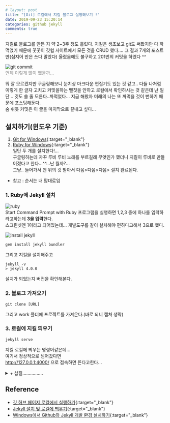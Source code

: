 ```yaml
---
# layout: post
title: "[Git] 로컬에서 지킬 블로그 실행해보기 !"
date: 2019-09-23 15:20:14
categories: github jekyll
comments: true
---
```

  
  
지킬로 블로그를 만든 지 약 2~3주 정도 흘렀다. 지킬은 생초보고 git도 써봤지만 다 까먹었기 때문에 꿋꿋이 깃헙 사이트에서 모든 것을 CRUD 했다.... 
그 결과 7개의 포스트만(심지어 반은 쓰다 말았다) 올렸음에도 불구하고 201번의 커밋을 하였다 ^^  
  
![git commit](https://user-images.githubusercontent.com/41671001/65405016-e76ef980-de15-11e9-87f3-3698c7c07680.png)  
<font style="color:#808080">언제 이렇게 많이 했을까...</font>  
  
뭐 잘 모르겠지만 구글링해보니 눈치상 마크다운 편집기도 있는 것 같고.. 다들 나처럼 이렇게 한 글자 고치고 커밋을하는 
뻘짓을 안하고 로컬에서 확인하시는 것 같은데 난 일단 .. 깃도 쓸 줄 모른다..까먹었다... 지금 해봤자 미래의 나는 또 까먹을 것이 뻔하기 때문에 포스팅해둔다.  
숨 쉬듯 커밋은 이 글을 마지막으로 끝내고 싶다...

## 설치하기(윈도우 기준)  
1. [Git for Windows](https://gitforwindows.org){:target="_blank"}  
2. [Ruby for Windows](https://rubyinstaller.org/){:target="_blank"}  
일단 두 개를 설치한다!...  
구글링하는데 자꾸 루비 루비 노래를 부르길래 무엇인가 했더니 지킬이 루비로 만들어졌다고 한다...^^...난 뭘까?...  
그냥.. 들어가서 맨 위의 것 받아서 다음>다음>다음> 설치 완료된다.    
  
* 참고 : 순서는 내 맘대로임  
  
### 1. Ruby에 Jekyll 설치  
![ruby](https://user-images.githubusercontent.com/41671001/65407463-8e0ac880-de1d-11e9-8a1c-db65a2cfec39.png)  
Start Command Prompt with Ruby 프로그램을 실행하면 1,2,3 중에 하나를 입력하라고하는데 <strong>3을 입력</strong>한다.  
스크린샷엔 1이라고 되어있는데... 개발도구를 같이 설치해야 편하다고해서 3으로 했다.  
  
![install jekyll](https://user-images.githubusercontent.com/41671001/65408952-89e0aa00-de21-11e9-91cd-ee0e068886b6.png)  
```
gem install jekyll bundler
```
그리고 지킬을 설치해주고  
  
```
jekyll -v
> jekyll 4.0.0
```
설치가 되었는지 버전을 확인해본다.  

### 2. 블로그 가져오기  
```
git clone [URL]
```  
그리고 work 폴더에 프로젝트를 가져온다.(바로 되니 캡쳐 생략)  
  
### 3. 로컬에 지킬 띄우기  
```
jekyll serve
```
지킬 로컬에 띄우는 명령어같은데...  
여기서 정상적으로 넘어갔다면  
http://127.0.0.1:4000/ 으로 접속하면 뜬다고한다...  
  
  
  
<details>
  <summary>+ 삽질................</summary>
<div markdown="1">
하지만 나는 오류가 난다^^ 바로 될리가 없지...  
  
```  
C:\work>jekyll serve
Configuration file: none
            Source: C:/work
       Destination: C:/work/_site
 Incremental build: disabled. Enable with --incremental
      Generating...
          Skipping: sbeeeeeeen.github.io/_posts/2019-09-23-git-bash-1.md has a future date
  Liquid Exception: Could not locate the included file 'gallery' in any of ["C:/work/_includes"]. Ensure it exists in one of those directories and, if it is a symlink, does not point outside your site source. in sbeeeeeeen.github.io/about.md
```  
Liquid Exception은 뭐란 말인가............  
구글링했으나 뭐라는지 모르겠다...  
  
gallery?.... 이런 파일도 있었나... 모르겠으니 쿨하게 삭제하고 다시 시도했는데..안된다...약간 때려치고 싶다...  
그냥 about.md 파일에서 gallery 쓰는 줄을 없애버렸다.. 어차피 테마 그대로 가져온 거라....  
혹시 몰라서 gallery파일에서 include는 includes로 바꿨다([스택오버플로우에서 누가 해보라고했다](https://stackoverflow.com/questions/47624711/could-not-locate-the-included-file-error){:target="_blank"})  
  
암튼.. 둘 다 하고 다시 jekyll serve 해보니  
  
```
  Conversion error: Jekyll::Converters::Scss encountered an error while converting 'sbeeeeeeen.github.io/assets/css/main.scss':
                    Error: File to import not found or unreadable: minimal-mistakes/skins/default. on line 3:1 of main.scss >> @import "minimal-mistakes/skins/default"; // skin ^
```  
ㅜ.. 저기요...   
[하지만 나와 같은 사람은 또 있었다...](https://github.com/mmistakes/minimal-mistakes/issues/1244){:target="_blank"}  
  
해주고 나면  
```
Configuration file: none
            Source: c:/work
       Destination: c:/work/_site
 Incremental build: disabled. Enable with --incremental
      Generating...
          Skipping: sbeeeeeeen.github.io/_posts/2019-09-23-git-bash-1.md has a future date
     Build Warning: Layout 'categories' requested in sbeeeeeeen.github.io/category-archive.md does not exist.
     Build Warning: Layout 'home' requested in sbeeeeeeen.github.io/index.html does not exist.
  Conversion error: Jekyll::Converters::Scss encountered an error while converting 'sbeeeeeeen.github.io/assets/css/main.scss':
                    Error: Invalid CSS after '...harset "utf-8";': expected 1 selector or at-rule, was '# @import "minimal-' on line 1:18 of main.scss >> @charset "utf-8"; -----------------^
```  
뭐 끝이 없네... 그냥 import에 # 하나 박으면 주석처리 될 줄 알았는데 안먹은 것 같다... 그냥 그 라인 없애고 다시 시도...  
  
```
 Conversion error: Jekyll::Converters::Scss encountered an error while converting 'sbeeeeeeen.github.io/assets/css/main.scss':
                    Error: File to import not found or unreadable: minimal-mistakes. on line 3:1 of main.scss >> @import "minimal-mistakes"; // main partials ^
```
내가 뭘 잘못했을까............ 

</div>
</details>
  



## Reference  
- [깃 허브 페이지 로컬에서 실행하기](https://m.blog.naver.com/PostView.nhn?blogId=spring1a&logNo=221335758311&proxyReferer=https%3A%2F%2Fwww.google.com%2F){:target="_blank"}  
- [Jekyll 설치 및 로컬에 띄우기](https://17billion.github.io/jekyll/install/2017/05/27/install-a-jekyll.html){:target="_blank"}  
- [Windows에서 Github와 Jekyll 개발 환경 설치하기](https://wormwlrm.github.io/2018/07/13/How-to-set-Github-and-Jekyll-environment-on-Windows.html){:target="_blank"}  
